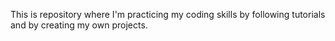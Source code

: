 This is repository where I'm practicing my coding skills by following tutorials and by creating my own projects.
